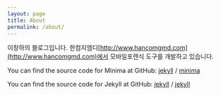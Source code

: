 ```yaml
---
layout: page
title: About
permalink: /about/
---
```


이창하의 블로그입니다. 
한컴지엠디[http://www.hancomgmd.com](http://www.hancomgmd.com)에서 모바일포렌식 도구를 개발하고 있습니다.


You can find the source code for Minima at GitHub:
[jekyll][jekyll-organization] /
[minima](https://github.com/jekyll/minima)

You can find the source code for Jekyll at GitHub:
[jekyll][jekyll-organization] /
[jekyll](https://github.com/jekyll/jekyll)


[jekyll-organization]: https://github.com/jekyll
